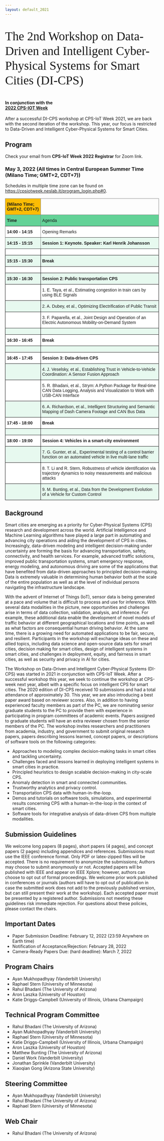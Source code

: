 ```yaml
---
layout: default_2021
---
```


<!-- <br /> -->
<p style="font-family: Arvo, Monaco, serif;
  line-height:1.2;
	font-weight: normal;font-size: 40px;">The 2nd Workshop on Data-Driven and Intelligent Cyber-Physical Systems for Smart Cities (DI-CPS)</p>



<h4 style="margin-top: 0;"> <strong> In conjunction with the <br />  
<a href="https:/https://cpsiotweek.neslab.it/" target="_blank"> <strong> 2022 CPS-IOT Week </strong> </a> </strong> </h4>

<!--![](https://raw.githubusercontent.com/cpsiotdata/cpsiotdata.github.io/master/figs/vu.jpg)-->

After a successful DI-CPS workshop at CPS-IoT Week 2021, we are back with the second iteration of the workshop. This year, our focus is restricted to Data-Driven and Intelligent Cyber-Physical Systems for Smart Cities.

<!--h4 style="margin-top: 0;"> <strong> Paper submission link: <a href="https://easychair.org/conferences/?conf=dicps22" target="_blank"><strong>https://easychair.org/conferences/?conf=dicps22</strong></a> </strong> </h4-->

## Program

Check your email from <b>CPS-IoT Week 2022 Registrar</b> for Zoom link.

### May 3, 2022 (All times in Central European Summer  Time (Milano Time; GMT+2, CDT+7))

Schedules in multiple time zone can be found on <a href="https://cpsiotweek.neslab.it/program_login.php" target="_blank">https://cpsiotweek.neslab.it/program_login.php#0</a>.

<style type="text/css">
.tg  {border-collapse:collapse;border-spacing:0;}
.tg td{border-color:black;border-style:solid;border-width:1px;font-family:Arial, sans-serif;font-size:14px;
  overflow:hidden;padding:10px 5px;word-break:normal;}
.tg th{border-color:black;border-style:solid;border-width:1px;font-family:Arial, sans-serif;font-size:14px;
  font-weight:normal;overflow:hidden;padding:10px 5px;word-break:normal;}
.tg .tg-ixim{background-color:#E7F9EF;border-color:inherit;font-weight:bold;text-align:left;vertical-align:bottom}
.tg .tg-o5n3{background-color:#FFF;font-weight:bold;text-align:left;vertical-align:bottom}
.tg .tg-gd2f{background-color:#FFF;border-color:inherit;text-align:left;vertical-align:bottom}
.tg .tg-w297{background-color:#63D297;border-color:inherit;font-weight:bold;text-align:left;vertical-align:bottom}
.tg .tg-ldsd{background-color:#FBBC04;border-color:inherit;font-weight:bold;text-align:left;vertical-align:bottom}
.tg .tg-za14{border-color:inherit;text-align:left;vertical-align:bottom}
.tg .tg-ysqs{background-color:#63D297;border-color:inherit;text-align:left;vertical-align:bottom}
.tg .tg-bn54{background-color:#FFF;border-color:inherit;font-weight:bold;text-align:left;vertical-align:bottom}
.tg .tg-kcps{background-color:#FFF;text-align:left;vertical-align:bottom}
.tg .tg-0pxj{background-color:#E7F9EF;font-weight:bold;text-align:left;vertical-align:bottom}
.tg .tg-q2ns{background-color:#E7F9EF;text-align:left;vertical-align:bottom}
</style>
<table class="tg">
<thead>
  <tr>
    <th class="tg-ldsd"><span style="font-weight:bold;background-color:#FBBC04">(Milano Time; GMT+2, CDT+7)</span></th>
    <th class="tg-za14"></th>
  </tr>
</thead>
<tbody>
  <tr>
    <td class="tg-w297"><span style="font-weight:bold;background-color:#63D297">Time</span></td>
    <td class="tg-ysqs"><span style="background-color:#63D297">Agenda</span></td>
  </tr>
  <tr>
    <td class="tg-bn54"><span style="font-weight:bold;background-color:#FFF">14:00 - 14:15</span></td>
    <td class="tg-gd2f"><span style="background-color:#FFF">Opening Remarks</span></td>
  </tr>
  <tr>
    <td class="tg-ixim"><span style="font-weight:bold;background-color:#E7F9EF">14:15 - 15:15</span></td>
    <td class="tg-ixim"><span style="font-weight:bold;background-color:#E7F9EF">Session 1: Keynote. Speaker: Karl Henrik Johansson</span></td>
  </tr>
  <tr>
    <td class="tg-kcps"></td>
    <td class="tg-kcps"></td>
  </tr>
  <tr>
    <td class="tg-0pxj"><span style="font-weight:bold;background-color:#E7F9EF">15:15 - 15:30 </span></td>
    <td class="tg-0pxj"><span style="font-weight:bold;background-color:#E7F9EF">Break</span></td>
  </tr>
  <tr>
    <td class="tg-kcps"></td>
    <td class="tg-kcps"></td>
  </tr>
  <tr>
    <td class="tg-0pxj"><span style="font-weight:bold;background-color:#E7F9EF">15:30 - 16:30 </span></td>
    <td class="tg-0pxj"><span style="font-weight:bold;background-color:#E7F9EF">Session 2: Public transportation CPS</span></td>
  </tr>
  <tr>
    <td class="tg-kcps"></td>
    <td class="tg-kcps"><span style="font-weight:normal;background-color:#FFF">1. E. Taya, et al., Estimating congestion in train cars by using BLE Signals</span></td>
  </tr>
  <tr>
    <td class="tg-q2ns"></td>
    <td class="tg-q2ns"><span style="font-weight:normal;background-color:#E7F9EF">2. A. Dubey, et al., Optimizing Electrification of Public Transit</span></td>
  </tr>
  <tr>
    <td class="tg-kcps"></td>
    <td class="tg-kcps"><span style="background-color:#FFF">3. F. Paparella, et al., Joint Design and Operation of an Electric Autonomous Mobility-on-Demand System</span></td>
  </tr>
  <tr>
    <td class="tg-q2ns"></td>
    <td class="tg-q2ns"></td>
  </tr>
  <tr>
    <td class="tg-o5n3"><span style="font-weight:bold;background-color:#FFF">16:30 - 16:45</span></td>
    <td class="tg-o5n3"><span style="font-weight:bold;background-color:#FFF">Break</span></td>
  </tr>
  <tr>
    <td class="tg-q2ns"></td>
    <td class="tg-q2ns"></td>
  </tr>
  <tr>
    <td class="tg-o5n3"><span style="font-weight:bold;background-color:#FFF">16:45 - 17:45</span></td>
    <td class="tg-o5n3"><span style="font-weight:bold;background-color:#FFF">Session 3: Data-driven CPS</span></td>
  </tr>
  <tr>
    <td class="tg-q2ns"></td>
    <td class="tg-q2ns"><span style="font-weight:normal;background-color:#E7F9EF">4. J. Veselsky, et al., Establishing Trust in Vehicle-to-Vehicle Coordination: A Sensor Fusion Approach</span></td>
  </tr>
  <tr>
    <td class="tg-kcps"></td>
    <td class="tg-kcps"><span style="font-weight:normal;background-color:#FFF">5. R. Bhadani, et al., Strym: A Python Package for Real-time CAN Data Logging, Analysis and Visualization to Work with USB-CAN Interface</span></td>
  </tr>
  <tr>
    <td class="tg-q2ns"></td>
    <td class="tg-q2ns"><span style="font-weight:normal;background-color:#E7F9EF">6. A. Richardson, et al., Intelligent Structuring and Semantic Mapping of Dash Camera Footage and CAN Bus Data</span></td>
  </tr>
  <tr>
    <td class="tg-o5n3"><span style="font-weight:bold;background-color:#FFF">17:45 - 18:00</span></td>
    <td class="tg-o5n3"><span style="font-weight:bold;background-color:#FFF">Break</span></td>
  </tr>
  <tr>
    <td class="tg-q2ns"></td>
    <td class="tg-q2ns"></td>
  </tr>
  <tr>
    <td class="tg-o5n3"><span style="font-weight:bold;background-color:#FFF">18:00 - 19:00</span></td>
    <td class="tg-o5n3"><span style="font-weight:bold;background-color:#FFF">Session 4: Vehicles in a smart-city environment</span></td>
  </tr>
  <tr>
    <td class="tg-q2ns"></td>
    <td class="tg-q2ns"><span style="font-weight:normal;background-color:#E7F9EF">7. G. Gunter, et al., Experimental testing of a control barrier function on an automated vehicle in live multi-lane traffic</span></td>
  </tr>
  <tr>
    <td class="tg-kcps"></td>
    <td class="tg-kcps"><span style="font-weight:normal;background-color:#FFF">8. T. Li and R. Stern, Robustness of vehicle identification via trajectory dynamics to noisy measurements and malicious attacks</span></td>
  </tr>
  <tr>
    <td class="tg-q2ns"></td>
    <td class="tg-q2ns"><span style="background-color:#E7F9EF">9. M. Bunting, et al., Data from the Development Evolution of a Vehicle for Custom Control</span></td>
  </tr>
</tbody>
</table>

## Background

<p> 
Smart cities are emerging as a priority for Cyber-Physical Systems (CPS) research and development across the world. Artificial Intelligence and Machine Learning algorithms have played a large part in automating and advancing city operations and aiding the development of CPS in cities. Increasingly, data-driven modeling and intelligent decision-making under uncertainty are forming the basis for advancing transportation, safety, connectivity, and health services. For example, advanced traffic solutions, improved public transportation systems, smart emergency response, energy modeling, and autonomous driving are some of the applications that have benefited from data-driven approaches to principled decision-making. Data is extremely valuable in determining human behavior both at the scale of the entire population as well as at the level of individual persons navigating the infrastructure landscape.
</p>
<p>
With the advent of Internet of Things (IoT), sensor data is being generated at a pace and volume that is difficult to process and use for inference. With several data modalities in the picture, new opportunities and challenges arise in terms of data collection, validation, analysis, and inference. For example, these additional data enable the development of novel models of traffic behavior at different geographical locations and time points, as well as what factors are consequential human driving behavior. At the same time, there is a growing need for automated applications to be fair, secure, and resilient. Participants in the workshop will exchange ideas on these and allied topics, including data science and open-source data sets for smart cities, decision making for smart cities, design of intelligent systems in smart cities, and challenges in deployment, equity, and fairness in smart cities, as well as security and privacy in AI for cities.
</p>
<p>
The Workshop on Data-Driven and Intelligent Cyber-Physical Systems (DI-CPS) was started in 2021 in conjunction with CPS-IoT Week. After a successful workshop this year, we seek to continue the workshop at CPS-week next year, albeit with a specific focus on intelligent CPS for smart cities. The 2020 edition of DI-CPS received 10 submissions and had a total attendance of approximately 30. This year, we are also introducing a best paper award based on reviewer scores. Also, in addition to having experienced faculty members as part of the PC, we are nominating senior graduate students to the PC to provide them with experience in participating in program committees of academic events. Papers assigned to graduate students will have an extra reviewer chosen from the senior members of the PC. The workshop invites researchers and practitioners from academia, industry, and government to submit original research papers, papers describing lessons learned, concept papers, or descriptions of software tools on the following categories:
</p>

* Approaches to modeling complex decision-making tasks in smart cities and tackling uncertainty.
* Challenges faced and lessons learned in deploying intelligent systems in smart cities in practice.
* Principled heuristics to design scalable decision-making in city-scale CPS.
* Anomaly detection in smart and connected communities.
* Trustworthy analytics and privacy control.
* Transportation CPS data with human-in-the-loop.
* Demos and tutorials on software tools, simulations, and experimental results concerning CPS with a human-in-the-loop in the context of smart cities.
* Software tools for integrative analysis of data-driven CPS from multiple modalities.


## Submission Guidelines
We welcome long papers (8 pages), short papers (4 pages), and concept papers (2 pages) including appendices and references. Submissions must use the IEEE conference format. Only PDF or latex-zipped files will be accepted. There is no requirement to anonymize the submissions; Authors may choose to submit anonymously or not. Accepted papers will be published with IEEE and appear on IEEE Xplore; however, authors can choose to opt out of formal proceedings. We welcome prior work published in conferences or journals (authors will have to opt out of publication in case the submitted work does not add to the previously published version, but can still present their work at the workshop). Each accepted paper must be presented by a registered author. Submissions not meeting these guidelines risk immediate rejection. For questions about these policies, please contact the chairs.


## Important Dates
* Paper Submission Deadline: February 12, 2022 (23:59 Anywhere on Earth time)
* Notification of Acceptance/Rejection: February 28, 2022
* Camera-Ready Papers Due: (hard deadline): March 7, 2022


## Program Chairs
* Ayan Mukhopadhyay (Vanderbilt University)
* Raphael Stern (University of Minnesota)
* Rahul Bhadani (The University of Arizona)   
* Aron Laszka (University of Houston) 
* Katie Driggs-Campbell (University of Illinois, Urbana Champaign) 

## Technical Program Committee
* Rahul Bhadani (The University of Arizona)
* Ayan Mukhopadhyay (Vanderbilt University)  
* Raphael Stern (University of Minnesota) 
* Katie Driggs-Campbell (University of Illinois, Urbana Champaign) 
* Aron Laszka (University of Houston) 
* Matthew Bunting (The University of Arizona) 
* Daniel Work (Vanderbilt University) 
* Jonathan Sprinkle (Vanderbilt University) 
* Xiaoqian Gong (Arizona State University) 

## Steering Committee
* Ayan Mukhopadhyay (Vanderbilt University)
* Rahul Bhadani (The University of Arizona)
* Raphael Stern (University of Minnesota)

## Web Chair
* Rahul Bhadani (The University of Arizona)
